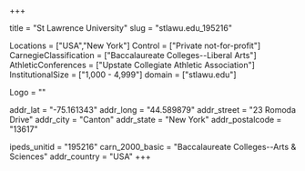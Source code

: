 
+++

title = "St Lawrence University"
slug = "stlawu.edu_195216"

Locations = ["USA","New York"]
Control = ["Private not-for-profit"]
CarnegieClassification = ["Baccalaureate Colleges--Liberal Arts"]
AthleticConferences = ["Upstate Collegiate Athletic Association"]
InstitutionalSize = ["1,000 - 4,999"]
domain = ["stlawu.edu"]

Logo = ""

addr_lat = "-75.161343"
addr_long = "44.589879"
addr_street = "23 Romoda Drive"
addr_city = "Canton"
addr_state = "New York"
addr_postalcode = "13617"

ipeds_unitid = "195216"
carn_2000_basic = "Baccalaureate Colleges--Arts & Sciences"
addr_country = "USA"
+++
    
